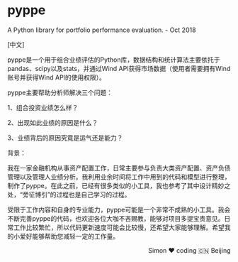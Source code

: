 # pyppe
A Python library for portfolio performance evaluation. - Oct 2018

[中文]

pyppe是一个用于组合业绩评估的Python库，数据结构和统计算法主要依托于pandas、scipy以及stats，并通过Wind API获得市场数据（使用者需要拥有Wind账号并获得Wind API的使用权限）。

pyppe主要帮助分析师解决三个问题：

1、组合投资业绩怎么样？

2、出现如此业绩的原因是什么？

3、业绩背后的原因究竟是运气还是能力？

背景：

我在一家金融机构从事资产配置工作，日常主要参与负责大类资产配置、资产负债管理以及管理人业绩分析。我利用业余时间将工作中用到的代码和模型进行整理，制作了pyppe。在此之前，已经有很多类似的小工具，我也参考了其中设计精妙之处，“旁征博引”的过程也是自己学习的过程。

受限于工作内容和自身的专业能力，pyppe可能是一个非常不成熟的小工具。我会不断完善pyppe的代码，也欢迎各位大咖不吝赐教，能够对项目多提宝贵意见。日常工作比较繁忙，所以代码更新速度可能会比较慢，还希望大家能够理解。希望我的小爱好能够帮助您减轻一定的工作量。


<p align="right">Simon ❤️ coding 🇨🇳 Beijing</p>
